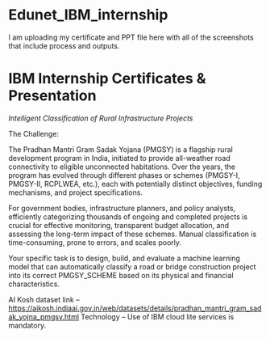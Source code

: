 # Edunet_IBM_internship
I am uploading my certificate and PPT file here with all of the screenshots that include process and outputs.

# IBM Internship Certificates & Presentation

*Intelligent Classification of Rural Infrastructure Projects*

The Challenge: 

The Pradhan Mantri Gram Sadak Yojana (PMGSY) is a flagship rural development program in India, initiated to provide all-weather road connectivity to eligible unconnected habitations. Over the years, the program has evolved through different phases or schemes (PMGSY-I, PMGSY-II, RCPLWEA, etc.), each with potentially distinct objectives, funding mechanisms, and project specifications. 

For government bodies, infrastructure planners, and policy analysts, efficiently categorizing thousands of ongoing and completed projects is crucial for effective monitoring, transparent budget allocation, and assessing the long-term impact of these schemes. Manual classification is time-consuming, prone to errors, and scales poorly. 

Your specific task is to design, build, and evaluate a machine learning model that can automatically classify a road or bridge construction project into its correct PMGSY_SCHEME based on its physical and financial characteristics. 

AI Kosh dataset link – 
https://aikosh.indiaai.gov.in/web/datasets/details/pradhan_mantri_gram_sadak_yojna_pmgsy.html 
Technology – Use of IBM cloud lite services is mandatory.

